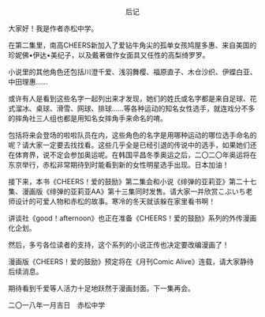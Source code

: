 <p align="center">后记</p>

大家好！我是作者赤松中学。

在第二集里，南高CHEERS新加入了爱钻牛角尖的孤单女孩鸠屋多惠、来自美国的珍妮佛•伊达•美纪子，以及戴著做作女面具又任性的高梨绮罗罗。

小说里的其他角色还包括川澄千爱、浅羽舞樱、福原直子、木仓沙织、伊蝶白亚、中田理惠……

或许有人是看到这些名字一起列出来才发现，她们的姓氏或名字都是来自足球、花式溜冰、桌球、滑雪、网球、排球……等各种运动的知名女性选手，就连戏分不多的摔角社三人组也都是用知名女摔角手来命名的唷。

包括将来会登场的啦啦队员在内，这些角色的名字是用哪种运动的哪位选手命名的呢？请大家一定要去找找看。这些几乎全是已经引退的传说中的选手，如果她们还在体育界，说不定会参加奥运呢。在韩国平昌冬季奥运之后，二〇二〇年奥运将在东京举行，赤松非常期待到时能看到新的女性明星选手出现。日本加油！

接下来，本书《CHEERS！爱的鼓励》第二集会和小说《绯弹的亚莉亚》第二十七集、漫画版《绯弹的亚莉亚AA》第十三集同时发售。请大家一并欣赏こぶいち老师设计的可爱人物和赤松的故事。寒冷的冬天就该躲在家里看书啊！

讲谈社《good！afternoon》也正在准备《CHEERS！爱的鼓励》系列的外传漫画化企划。

然后，多亏各位读者的支持，这个系列的小说正传也决定要改编漫画了！

漫画版《CHEERS！爱的鼓励》预定将在《月刊Comic Alive》连载，请大家静待后续消息。

期待看到千爱等人活力十足地跃然于漫画封面。下一集再会。

二〇一八年一月吉日　赤松中学

